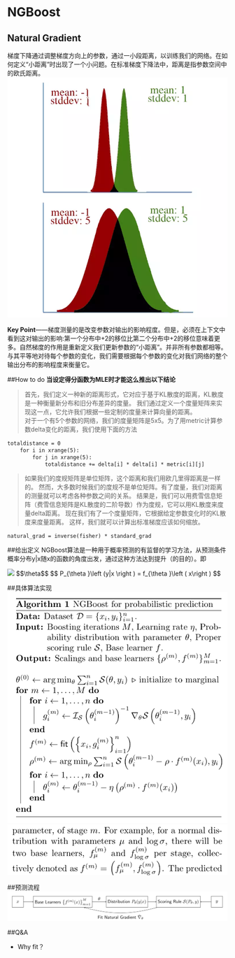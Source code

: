 # NGBoost
<!--<script type="text/javascript" src="http://cdn.mathjax.org/mathjax/latest/MathJax.js?config=default"></script> -->
## Natural Gradient

梯度下降通过调整梯度方向上的参数，通过一小段距离，以训练我们的网络。在如何定义“小距离”时出现了一个小问题。在标准梯度下降法中，距离是指参数空间中的欧氏距离。
![两对高斯分布](https://github.com/delovels/de-wiki/raw/master/resource/picture/%E4%B8%A4%E5%AF%B9%E9%AB%98%E6%96%AF%E5%88%86%E5%B8%83.png)

**Key Point**——梯度测量的是改变参数对输出的影响程度。但是，必须在上下文中看到这对输出的影响:第一个分布中+2的移位比第二个分布中+2的移位意味着更多。自然梯度的作用是重新定义我们更新参数的“小距离”。并非所有参数都相等。与其平等地对待每个参数的变化，我们需要根据每个参数的变化对我们网络的整个输出分布的影响程度来衡量它。

##How to do
**当设定得分函数为MLE时才能这么推出以下结论**
>首先，我们定义一种新的距离形式，它对应于基于KL散度的距离，KL散度是一种衡量新分布和旧分布差异的度量。
我们通过定义一个度量矩阵来实现这一点，它允许我们根据一些定制的度量来计算向量的距离。    
对于一个有5个参数的网络，我们的度量矩阵是5x5。为了用metric计算参数delta变化的距离，我们使用下面的方法
```
totaldistance = 0  
    for i in xrange(5):  
        for j in xrange(5):
            totaldistance += delta[i] * delta[i] * metric[i][j]
```
>如果我们的度规矩阵是单位矩阵，这个距离和我们用欧几里得距离是一样的。
然而，大多数时候我们的度规不是单位矩阵。有了度量，我们对距离的测量就可以考虑各种参数之间的关系。
结果是，我们可以用费雪信息矩阵（费雪信息矩阵是KL散度的二阶导数）作为度规，它可以用KL散度来度量delta距离。
现在我们有了一个度量矩阵，它根据给定参数变化时的KL散度来度量距离。
这样，我们就可以计算出标准梯度应该如何缩放。
```
natural_grad = inverse(fisher) * standard_grad  
```

##给出定义
NGBoost算法是一种用于概率预测的有监督的学习方法，从预测条件概率分布y|x随x的函数的角度出发，通过这种方法达到提升（的目的）。即

<img src="http://chart.googleapis.com/chart?cht=tx&chl=\Large \theta" style="border:none;">
$$\theta$$
$$ P_{\theta }\left (y|x \right ) = f_{\theta }\left ( x\right ) $$


##具体算法实现
![算法实现1](https://github.com/delovels/de-wiki/raw/master/resource/picture/%E7%AE%97%E6%B3%95%E5%AE%9E%E7%8E%B01.png)
![算法实现2](https://github.com/delovels/de-wiki/raw/master/resource/picture/%E7%AE%97%E6%B3%95%E5%AE%9E%E7%8E%B02.png)

##预测流程
![预测流程](https://github.com/delovels/de-wiki/raw/master/resource/picture/%E9%A2%84%E6%B5%8B%E6%B5%81%E7%A8%8B.png)

##Q&A
* Why fit？
